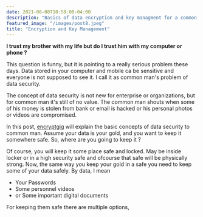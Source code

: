 ```yaml
---
date: 2021-08-08T10:58:08-04:00
description: "Basics of data encryption and key managment for a common man..."
featured_image: "/images/post8.jpeg"
title: "Encryption and Key Management"
---
```


**I trust my brother with my life but do I trust him with my computer or phone ?**

This question is funny, but it is pointing to a really serious problem these days. Data stored in your computer and mobile
ca be sensitive and everyone is not supposed to see it. I call it as common man's problem of data security.

The concept of data security is not new for enterprise or organizations, but for common man it's still of no value. The 
common man shouts when some of his money is stolen from bank or email is hacked or his personal photos or videos are compromised.

In this post, [encryptgig](https://app.encryptgig.com/EncryptFile) will explain the basic concepts of data security to common man.
Assume your data is your gold, and you want to keep it somewhere safe. So, where are you going to keep it ? 

Of course, you will keep it some place safe and locked. May be inside locker or in a high security safe and ofcourse that safe will be
physically strong. Now, the same way you keep your gold in a safe you need to keep some of your data safely. By data, I mean
- Your Passwords
- Some personnel videos
- or Some important digital documents

For keeping them safe there are multiple options, 


